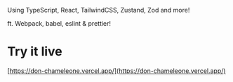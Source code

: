 Using TypeScript, React, TailwindCSS, Zustand, Zod and more!

ft. Webpack, babel, eslint & prettier!

# Try it live

[https://don-chameleone.vercel.app/](https://don-chameleone.vercel.app/)
